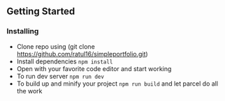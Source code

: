 ## Getting Started


### Installing

* Clone repo using (git clone https://github.com/ratul16/simpleportfolio.git)
* Install dependencies `npm install`
* Open with your favorite code editor and start working
* To run dev server `npm run dev`
* To build up and minify your project `npm run build` and let parcel do all the work